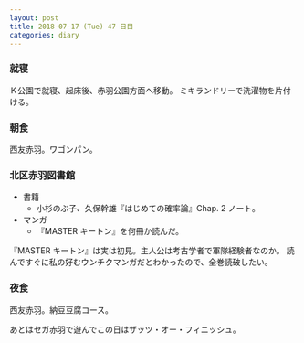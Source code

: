 ```yaml
---
layout: post
title: 2018-07-17 (Tue) 47 日目
categories: diary
---
```


### 就寝

Ｋ公園で就寝、起床後、赤羽公園方面へ移動。
ミキランドリーで洗濯物を片付ける。

### 朝食

西友赤羽。ワゴンパン。

### 北区赤羽図書館

* 書籍
  * 小杉のぶ子、久保幹雄『はじめての確率論』Chap. 2 ノート。
* マンガ
  * 『MASTER キートン』を何冊か読んだ。

『MASTER キートン』は実は初見。主人公は考古学者で軍隊経験者なのか。
読んですぐに私の好むウンチクマンガだとわかったので、全巻読破したい。

### 夜食

西友赤羽。納豆豆腐コース。

あとはセガ赤羽で遊んでこの日はザッツ・オー・フィニッシュ。
